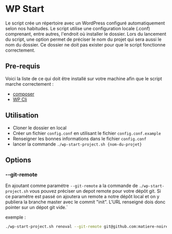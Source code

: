 # WP Start

Le script crée un répertoire avec un WordPress configuré automatiquement selon nos habitudes.
Le script utilise une configuration locale (.conf) comprenant, entre autres, l'endroit où installer le dossier.
Lors du lancement du script, une option permet de préciser le nom du projet qui sera aussi le nom du dossier. Ce dossier ne doit pas exister pour que le script fonctionne correctement.

## Pre-requis

Voici la liste de ce qui doit être installé sur votre machine afin que le script marche correctement :

- [composer](https://getcomposer.org)
- [WP Cli](https://wp-cli.org/fr/#installation)

## Utilisation

- Cloner le dossier en local
- Créer un fichier `config.conf` en utilisant le fichier `config.conf.example`
- Renseigner les bonnes informations dans le fichier `config.conf`
- lancer la commande `./wp-start-project.sh {nom-du-projet}`

## Options

### --git-remote

En ajoutant comme paramétre `--git-remote` a la commande de `./wp-start-project.sh` vous pouvez préciser un depot remote pour votre dépôt git. Si ce paramétre est passé on ajoutera un remote a notre dépôt local et on y publiera la branche master avec le commit "init".
L'URL renseigné dois donc pointer sur un dépot git vide.`

exemple :

```bash
./wp-start-project.sh renoval --git-remote git@github.com:matiere-noire/renoval.git
```
